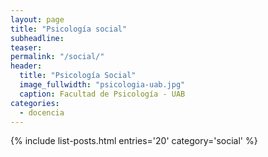 ```yaml
---
layout: page
title: "Psicología social"
subheadline:
teaser:
permalink: "/social/"
header:
  title: "Psicología Social"
  image_fullwidth: "psicologia-uab.jpg"
  caption: Facultad de Psicología - UAB
categories:
  - docencia
---
```


{% include list-posts.html entries='20' category='social' %}
